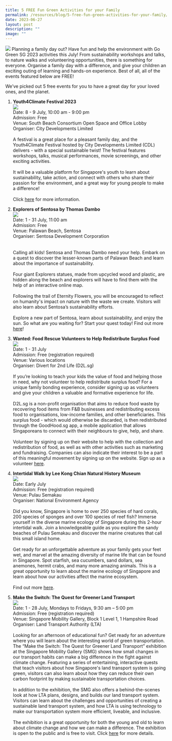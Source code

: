 ```yaml
---
title: 5 FREE Fun Green Activities for your Family
permalink: /resources/blog/5-free-fun-green-activities-for-your-family/
date: 2023-06-27
layout: post
description: ""
image: ""
---
```

![](/images/Blog/blog1banner.png)
Planning a family day out? Have fun and help the environment with Go Green SG 2023 activities this July! From sustainability workshops and talks, to nature walks and volunteering opportunities, there is something for everyone. Organise a family day with a difference, and give your children an exciting outing of learning and hands-on experience. Best of all, all of the events featured below are FREE! 

We’ve picked out 5 free events for you to have a great day for your loved ones, and the planet.

1. **Youth4Climate Festival 2023**<br>
![](/images/Blog/blog1-1.jpeg)<br>
Date: 8 - 9 July, 10:00 am - 9:00 pm<br>
Admission: Free<br>
Venue: South Beach Consortium Open Space and Office Lobby<br>
Organiser: City Developments Limited
<br><br>
A festival is a great place for a pleasant family day, and the Youth4Climate Festival hosted by City Developments Limited (CDL) delivers - with a special sustainable twist! The festival features workshops, talks, musical performances, movie screenings, and other exciting activities. 
<br><br>
It will be a valuable platform for Singapore's youth to learn about sustainability, take action, and connect with others who share their passion for the environment, and a great way for young people to make a difference!
<br><br>
Click [here](https://www.gogreen.gov.sg/youth4climate-festival-2023/) for more information.

2. **Explorers of Sentosa by Thomas Dambo**<br>
![](/images/Blog/blog1-2.jpeg)<br>
Date: 1 - 31 July, 11:00 am<br>
Admission: Free<br>
Venue: Palawan Beach, Sentosa<br>
Organiser: Sentosa Development Corporation<br>
<br><br>
Calling all kids! Sentosa and Thomas Dambo need your help. Embark on a quest to discover the lesser-known parts of Palawan Beach and learn about the importance of sustainability.
<br><br>
Four giant Explorers statues, made from upcycled wood and plastic, are hidden along the beach and explorers will have to find them with the help of an interactive online map.
<br><br>
Following the trail of Eternity Flowers, you will be encouraged to reflect on humanity's impact on nature with the waste we create. Visitors will also learn about Sentosa’s sustainability efforts.
<br><br>
Explore a new part of Sentosa, learn about sustainability, and enjoy the sun. So what are you waiting for? Start your quest today! Find out more [here](https://www.gogreen.gov.sg/explorers-of-sentosa-by-thomas-dambo/)!

3. **Wanted: Food Rescue Volunteers to Help Redistribute Surplus Food**<br>
![](/images/Blog/blog1-3.jpeg)<br>
Date: 1 - 31 July<br>
Admission: Free (registration required)<br>
Venue: Various locations<br>
Organiser: Divert for 2nd Life (D2L.sg)
<br><br>
If you’re looking to teach your kids the value of food and helping those in need, why not volunteer to help redistribute surplus food? For a unique family bonding experience, consider signing up as volunteers and give your children a valuable and formative experience for life. 
<br><br>
D2L.sg is a non-profit organisation that aims to reduce food waste by recovering food items from F&amp;B businesses and redistributing excess food to organisations, low-income families, and other beneficiaries. This surplus food - which would otherwise be discarded, is then redistributed through the GoodHood.sg app, a mobile application that allows Singaporeans to connect with their neighbours to give, help, and share.
<br><br>
Volunteer by signing up on their website to help with the collection and redistribution of food, as well as with other activities such as marketing and fundraising. Companies can also indicate their interest to be a part of this meaningful movement by signing up on the website. Sign up as a volunteer [here](https://www.gogreen.gov.sg/wanted-food-rescue-volunteers-to-help-redistribute-surplus-food/).

4. **Intertidal Walk by Lee Kong Chian Natural History Museum**<br>
![](/images/Blog/blog1-4.jpeg)<br>
Date: Early July<br>
Admission: Free (registration required)<br>
Venue: Pulau Semakau<br>
Organiser: National Environment Agency
<br><br>
Did you know, Singapore is home to over 250 species of hard corals, 200 species of sponges and over 100 species of reef fish? Immerse yourself in the diverse marine ecology of Singapore during this 2-hour intertidal walk. Join a knowledgeable guide as you explore the sandy beaches of Pulau Semakau and discover the marine creatures that call this small island home.
<br><br>
Get ready for an unforgettable adventure as your family gets your feet wet, and marvel at the amazing diversity of marine life that can be found in Singapore. Spot starfish, sea cucumbers, sand dollars, sea anemones, hermit crabs, and many more amazing animals. This is a great opportunity to learn about the marine ecology of Singapore and learn about how our activities affect the marine ecosystem.
<br><br>
Find out more [here](https://www.gogreen.gov.sg/intertidal-walk-lkc/).

5. **Make the Switch: The Quest for Greener Land Transport**<br>
![](/images/Blog/blog1-5.png)<br>
Date: 1 - 28 July, Mondays to Fridays, 9:30 am – 5:00 pm<br>
Admission: Free (registration required)<br>
Venue: Singapore Mobility Gallery, Block 1 Level 1, 1 Hampshire Road<br>
Organiser: Land Transport Authority (LTA)
<br><br>
Looking for an afternoon of educational fun? Get ready for an adventure where you will learn about the interesting world of green transportation. The “Make the Switch: The Quest for Greener Land Transport” exhibition at the Singapore Mobility Gallery (SMG) shows how small changes in our transport habits can make a big difference in the fight against climate change. 
Featuring a series of entertaining, interactive quests that teach visitors about how Singapore's land transport system is going green, visitors can also learn about how they can reduce their own carbon footprint by making sustainable transportation choices.
<br><br>
In addition to the exhibition, the SMG also offers a behind-the-scenes look at how LTA plans, designs, and builds our land transport system. Visitors can learn about the challenges and opportunities of creating a sustainable land transport system, and how LTA is using technology to make our transportation system more efficient, liveable, and inclusive.
<br><br>
The exhibition is a great opportunity for both the young and old to learn about climate change and how we can make a difference. The exhibition is open to the public and is free to visit. Click [here](https://www.gogreen.gov.sg/make-the-switch-the-quest-for-greener-land-transport/) for more details.
